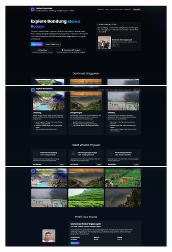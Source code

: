 ![Alt text](https://github.com/MuhamadAkbarErgiansyah/Tugas_Elearning_Pemrograman-Web1/blob/main/Screenshot%202025-10-28%20221853.png)
![Alt text](https://github.com/MuhamadAkbarErgiansyah/Tugas_Elearning_Pemrograman-Web1/blob/main/Screenshot%202025-10-28%20221910.png)
![Alt text](https://github.com/MuhamadAkbarErgiansyah/Tugas_Elearning_Pemrograman-Web1/blob/main/Screenshot%202025-10-28%20221922.png)

